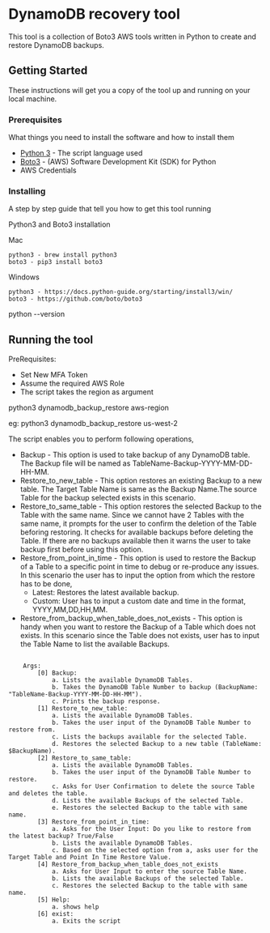 # DynamoDB recovery tool

This tool is a collection of Boto3 AWS tools written in Python to create and restore DynamoDB backups. 

## Getting Started

These instructions will get you a copy of the tool up and running on your local machine. 

### Prerequisites

What things you need to install the software and how to install them

* [Python 3](https://www.python.org/getit/) - The script language used
* [Boto3](https://github.com/boto/boto3) - (AWS) Software Development Kit (SDK) for Python
* AWS Credentials

### Installing

A step by step guide that tell you how to get this tool running

Python3 and Boto3 installation

Mac

```
python3 - brew install python3
boto3 - pip3 install boto3
```

Windows

```
python3 - https://docs.python-guide.org/starting/install3/win/ 
boto3 - https://github.com/boto/boto3
```

python --version

## Running the tool

PreRequisites:

* Set New MFA Token
* Assume the required AWS Role
* The script takes the region as argument

python3 dynamodb_backup_restore aws-region

eg: python3 dynamodb_backup_restore us-west-2


The script enables you to perform following operations,

* Backup - This option is used to take backup of any DynamoDB table. The Backup file will be named as TableName-Backup-YYYY-MM-DD-HH-MM.
* Restore_to_new_table - This option restores an existing Backup to a new table. The Target Table Name is same as the Backup Name.The source Table for the backup selected exists in this scenario.
* Restore_to_same_table - This option restores the selected Backup to the Table with the same name. Since we cannot have 2 Tables with the same name, it prompts for the user to confirm the deletion of the Table beforing restoring. It checks for available backups before deleting the Table. If there are no backups available then it warns the user to take backup first before using this option.
* Restore_from_point_in_time - This option is used to restore the Backup of a Table to a specific point in time to debug or re-produce any issues. In this scenario the user has to input the option from which the restore has to be done,
    * Latest: Restores the latest available backup.
    * Custom: User has to input a custom date and time in the format, YYYY,MM,DD,HH,MM.
* Restore_from_backup_when_table_does_not_exists - This option is handy when you want to restore the Backup of a Table which does not exists. In this scenario since the Table does not exists, user has to input the Table Name to list the available Backups.


```

    Args:
        [0] Backup: 
            a. Lists the available DynamoDB Tables.
            b. Takes the DynamoDB Table Number to backup (BackupName: "TableName-Backup-YYYY-MM-DD-HH-MM").
            c. Prints the backup response.
        [1] Restore_to_new_table: 
            a. Lists the available DynamoDB Tables.
            b. Takes the user input of the DynamoDB Table Number to restore from.
            c. Lists the backups available for the selected Table.
            d. Restores the selected Backup to a new table (TableName: $BackupName).
        [2] Restore_to_same_table: 
            a. Lists the available DynamoDB Tables.
            b. Takes the user input of the DynamoDB Table Number to restore. 
            c. Asks for User Confirmation to delete the source Table and deletes the table.
            d. Lists the available Backups of the selected Table.
            e. Restores the selected Backup to the table with same name.
        [3] Restore_from_point_in_time:
            a. Asks for the User Input: Do you like to restore from the latest backup? True/False
            b. Lists the available DynamoDB Tables. 
            c. Based on the selected option from a, asks user for the Target Table and Point In Time Restore Value.
        [4] Restore_from_backup_when_table_does_not_exists
            a. Asks for User Input to enter the source Table Name. 
            b. Lists the available Backups of the selected Table.
            c. Restores the selected Backup to the table with same name.
        [5] Help:
            a. shows help
        [6] exist:
            a. Exits the script

```
